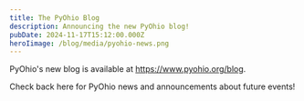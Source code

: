 ```yaml
---
title: The PyOhio Blog
description: Announcing the new PyOhio blog!
pubDate: 2024-11-17T15:12:00.000Z
heroIimage: /blog/media/pyohio-news.png
---
```


PyOhio's new blog is available at https://www.pyohio.org/blog.

Check back here for PyOhio news and announcements about future events!
